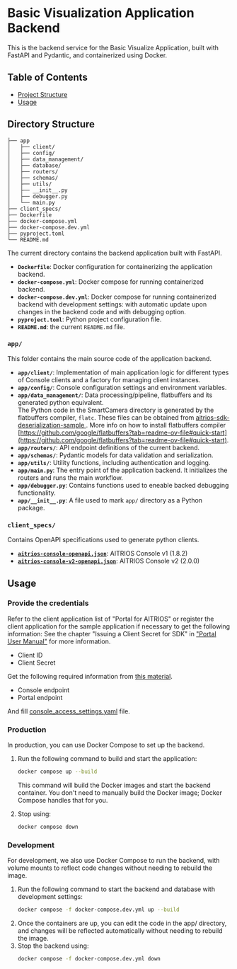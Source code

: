 # Basic Visualization Application Backend

This is the backend service for the Basic Visualize Application, built with FastAPI and Pydantic, and containerized using Docker.

## Table of Contents

- [Project Structure](#project-structure)
- [Usage](#usage)

## Directory Structure

```
├── app
│   ├── client/
│   ├── config/
│   ├── data_management/
│   ├── database/
│   ├── routers/
│   ├── schemas/
│   ├── utils/
│   ├── __init__.py
│   ├── debugger.py
│   └── main.py
├── client_specs/
├── Dockerfile
├── docker-compose.yml
├── docker-compose.dev.yml
├── pyproject.toml
└── README.md
```

The current directory contains the backend application built with FastAPI.

- **`Dockerfile`**: Docker configuration for containerizing the application backend.
- **`docker-compose.yml`**: Docker compose for running containerized backend.
- **`docker-compose.dev.yml`**: Docker compose for running containerized backend with development settings: with automatic update upon changes in the backend code and with debugging option.
- **`pyproject.toml`**: Python project configuration file.
- **`README.md`**: the current `README.md` file.

### `app/`

This folder contains the main source code of the application backend.

- **`app/client/`**: Implementation of main application logic for different types of Console clients and a factory for managing client instances.
- **`app/config/`**: Console configuration settings and environment variables.
- **`app/data_management/`**: Data processing/pipeline, flatbuffers and its generated python equivalent.<br/>
 The Python code in the SmartCamera directory is generated by the flatbuffers compiler, `flatc`. These files can be obtained from [aitrios-sdk-deserialization-sample
](https://github.com/SonySemiconductorSolutions/aitrios-sdk-deserialization-sample). More info on how to install flatbuffers compiler [https://github.com/google/flatbuffers?tab=readme-ov-file#quick-start](https://github.com/google/flatbuffers?tab=readme-ov-file#quick-start).
- **`app/routers/`**: API endpoint definitions of the current backend.
- **`app/schemas/`**: Pydantic models for data validation and serialization.
- **`app/utils/`**: Utility functions, including authentication and logging.
- **`app/main.py`**: The entry point of the application backend. It initializes the routers and runs the main workflow.
- **`app/debugger.py`**: Contains functions used to eneable backed debugging functionality.
- **`app/__init__.py`**: A file used to mark `app/` directory as a Python package.

### `client_specs/`

Contains OpenAPI specifications used to generate python clients.
- [**`aitrios-console-openapi.json`**](./app/client_specs/aitrios-console-openapi.json): AITRIOS Console v1 (1.8.2)
- [**`aitrios-console-v2-openapi.json`**](./app/client_specs/aitrios-console-v2-openapi.json): AITRIOS Console v2 (2.0.0)

## Usage

### Provide the credentials

Refer to the client application list of "Portal for AITRIOS" or register the client application for the sample application if necessary to get the following information:
See the chapter "Issuing a Client Secret for SDK" in ["Portal User Manual"](https://developer.aitrios.sony-semicon.com/en/edge-ai-sensing/documents/portal-user-manual/) for more information.

- Client ID
- Client Secret

Get the following required information from [this material](https://developer.aitrios.sony-semicon.com/en/file/download/edge-ai-sensing-portal-console-end-point-info/).

- Console endpoint
- Portal endpoint

And fill [console_access_settings.yaml](app/config/console_access_settings.yaml) file.

### Production

In production, you can use Docker Compose to set up the backend.

1. Run the following command to build and start the application:
    ```bash
    docker compose up --build
    ```

    This command will build the Docker images and start the backend container. You don't need to manually build the Docker image; Docker Compose handles that for you.

2. Stop using:
    ```bash
    docker compose down
    ```

### Development

For development, we also use Docker Compose to run the backend, with volume mounts to reflect code changes without needing to rebuild the image.

1. Run the following command to start the backend and database with development settings:
    ```bash
    docker compose -f docker-compose.dev.yml up --build
    ```
2. Once the containers are up, you can edit the code in the app/ directory, and changes will be reflected automatically without needing to rebuild the image.
3. Stop the backend using:
    ```bash
    docker compose -f docker-compose.dev.yml down
    ```
